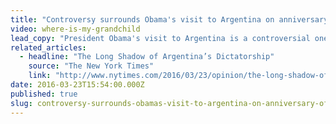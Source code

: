 ```yaml
---
title: "Controversy surrounds Obama's visit to Argentina on anniversary of the Dirty War"
video: where-is-my-grandchild
lead_copy: "President Obama's visit to Argentina is a controversial one because it falls on the 40th anniversary of the military coup that “disappeared” thousands of people. Watch the backstory here:"
related_articles:
  - headline: "The Long Shadow of Argentina’s Dictatorship"
    source: "The New York Times"
    link: "http://www.nytimes.com/2016/03/23/opinion/the-long-shadow-of-argentinas-dictatorship.html?rref=opinion&module=Ribbon&version=context&region=Header&action=click&contentCollection=Opinion&pgtype=Blogs"
date: 2016-03-23T15:54:00.000Z
published: true
slug: controversy-surrounds-obamas-visit-to-argentina-on-anniversary-of-the-dirty-war
---
```


